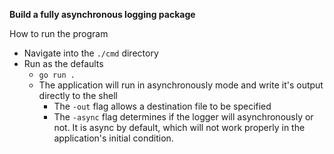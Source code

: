 __Build a fully asynchronous logging package__

How to run the program
- Navigate into the `./cmd` directory
- Run as the defaults
  - `go run .`
  - The application will run in asynchronously mode and write it's output directly to the shell
    - The `-out` flag allows a destination file to be specified
    - The `-async` flag determines if the logger will asynchronously or not. It is async by default, which will not work properly in the application's initial condition.